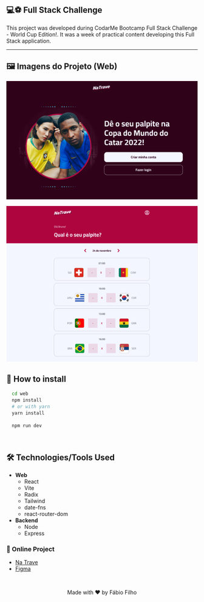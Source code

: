 ## 💻⚽ Full Stack Challenge

This project was developed during CodarMe Bootcamp Full Stack Challenge - World Cup Edition!. It was a week of practical content developing this Full Stack application.


<hr />

## 🖼 Imagens do Projeto (Web)

<p align="center">
  <img src="./web/public/assets/Screenshot_1.png"/>
</p>
<p align="center">
  <img src="./web/public/assets/Screenshot_2.png"/>
</p>

## 💾 How to install

```bash
  cd web
  npm install
  # or with yarn
  yarn install

  npm run dev
```

&nbsp;

## 🛠️ Technologies/Tools Used

- **Web**
  - React
  - Vite
  - Radix
  - Tailwind
  - date-fns
  - react-router-dom
- **Backend**
  - Node
  - Express

### 🔗 Online Project

- [Na Trave]()
- [Figma](https://www.figma.com/file/sHIUFoBfSOLs8JlqNqQuhS/Projeto-%E2%80%A2-Na-Trave)

&nbsp;

<p align="center">Made with ❤ by Fábio Filho</p>
